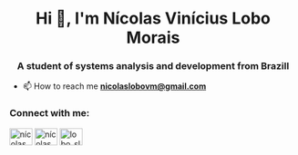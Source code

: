 <h1 align="center">Hi 👋, I'm Nícolas Vinícius Lobo Morais</h1>
<h3 align="center">A student of systems analysis and development from Brazill</h3>

- 📫 How to reach me **nicolaslobovm@gmail.com**

<h3 align="left">Connect with me:</h3>
<p align="left">
<a href="https://linkedin.com/in/nícolas-vinícius-lobo-morais-8b5733235" target="blank"><img align="center" src="https://raw.githubusercontent.com/rahuldkjain/github-profile-readme-generator/master/src/images/icons/Social/linked-in-alt.svg" alt="nícolas vinícius lobo morais" height="30" width="40" /></a>
<a href="https://fb.com/nicolasvinicius.lobo.31" target="blank"><img align="center" src="https://raw.githubusercontent.com/rahuldkjain/github-profile-readme-generator/master/src/images/icons/Social/facebook.svg" alt="nícolas vinícius lobo" height="30" width="40" /></a>
<a href="https://instagram.com/lobo_slk" target="blank"><img align="center" src="https://raw.githubusercontent.com/rahuldkjain/github-profile-readme-generator/master/src/images/icons/Social/instagram.svg" alt="lobo_slk" height="30" width="40" /></a>
</p>
